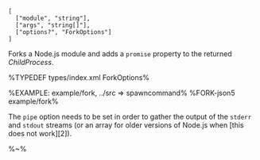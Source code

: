 ```### fork => ChildProcessWithPromise
[
  ["module", "string"],
  ["args", "string[]"],
  ["options?", "ForkOptions"]
]
```

Forks a Node.js module and adds a `promise` property to the returned _ChildProcess_.

%TYPEDEF types/index.xml ForkOptions%

%EXAMPLE: example/fork, ../src => spawncommand%
%FORK-json5 example/fork%

The `pipe` option needs to be set in order to gather the output of the `stderr` and `stdout` streams (or an array for older versions of Node.js when [this does not work][2]).

%~%